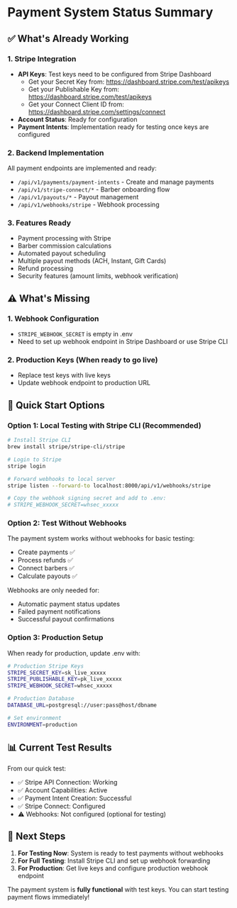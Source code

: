 # Payment System Status Summary

## ✅ What's Already Working

### 1. **Stripe Integration**
- **API Keys**: Test keys need to be configured from Stripe Dashboard
  - Get your Secret Key from: https://dashboard.stripe.com/test/apikeys
  - Get your Publishable Key from: https://dashboard.stripe.com/test/apikeys  
  - Get your Connect Client ID from: https://dashboard.stripe.com/settings/connect
- **Account Status**: Ready for configuration
- **Payment Intents**: Implementation ready for testing once keys are configured

### 2. **Backend Implementation**
All payment endpoints are implemented and ready:
- `/api/v1/payments/payment-intents` - Create and manage payments
- `/api/v1/stripe-connect/*` - Barber onboarding flow
- `/api/v1/payouts/*` - Payout management
- `/api/v1/webhooks/stripe` - Webhook processing

### 3. **Features Ready**
- Payment processing with Stripe
- Barber commission calculations
- Automated payout scheduling
- Multiple payout methods (ACH, Instant, Gift Cards)
- Refund processing
- Security features (amount limits, webhook verification)

## ⚠️ What's Missing

### 1. **Webhook Configuration**
- `STRIPE_WEBHOOK_SECRET` is empty in .env
- Need to set up webhook endpoint in Stripe Dashboard or use Stripe CLI

### 2. **Production Keys** (When ready to go live)
- Replace test keys with live keys
- Update webhook endpoint to production URL

## 🚀 Quick Start Options

### Option 1: Local Testing with Stripe CLI (Recommended)
```bash
# Install Stripe CLI
brew install stripe/stripe-cli/stripe

# Login to Stripe
stripe login

# Forward webhooks to local server
stripe listen --forward-to localhost:8000/api/v1/webhooks/stripe

# Copy the webhook signing secret and add to .env:
# STRIPE_WEBHOOK_SECRET=whsec_xxxxx
```

### Option 2: Test Without Webhooks
The payment system works without webhooks for basic testing:
- Create payments ✅
- Process refunds ✅
- Connect barbers ✅
- Calculate payouts ✅

Webhooks are only needed for:
- Automatic payment status updates
- Failed payment notifications
- Successful payout confirmations

### Option 3: Production Setup
When ready for production, update .env with:
```bash
# Production Stripe Keys
STRIPE_SECRET_KEY=sk_live_xxxxx
STRIPE_PUBLISHABLE_KEY=pk_live_xxxxx
STRIPE_WEBHOOK_SECRET=whsec_xxxxx

# Production Database
DATABASE_URL=postgresql://user:pass@host/dbname

# Set environment
ENVIRONMENT=production
```

## 📊 Current Test Results

From our quick test:
- ✅ Stripe API Connection: Working
- ✅ Account Capabilities: Active
- ✅ Payment Intent Creation: Successful
- ✅ Stripe Connect: Configured
- ⚠️ Webhooks: Not configured (optional for testing)

## 🎯 Next Steps

1. **For Testing Now**: System is ready to test payments without webhooks
2. **For Full Testing**: Install Stripe CLI and set up webhook forwarding
3. **For Production**: Get live keys and configure production webhook endpoint

The payment system is **fully functional** with test keys. You can start testing payment flows immediately!
